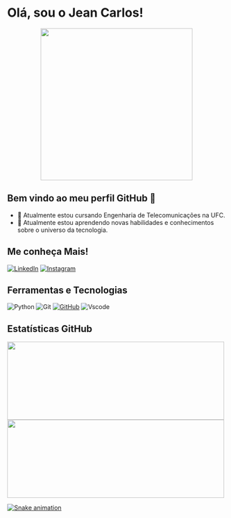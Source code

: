 # Olá, sou o Jean Carlos! 
<p align="center">
  <img src="https://media1.tenor.com/m/OA1caTjfG94AAAAC/alfa7.gif" width="350">
</p>

## Bem vindo ao meu perfil GitHub 👋
- 📡 Atualmente estou cursando Engenharia de Telecomunicações na UFC.
- 🌱 Atualmente estou aprendendo novas habilidades e conhecimentos sobre o universo da tecnologia.

## Me conheça Mais!
[![LinkedIn](https://img.shields.io/badge/LinkedIn-0077B5?style=for-the-badge&logo=linkedin&logoColor=white)](https://www.linkedin.com/in/jean-c-7950b1141/)
[![Instagram](https://img.shields.io/badge/-Instagram-%23E4405F?style=for-the-badge&logo=instagram&logoColor=white)](https://www.instagram.com/jeanc_dsf/)

## Ferramentas e Tecnologias
![Python](https://img.shields.io/badge/python-3670A0?style=for-the-badge&logo=python&logoColor=ffdd54)
![Git](https://img.shields.io/badge/GIT-E44C30?style=for-the-badge&logo=git&logoColor=white)
[![GitHub](https://img.shields.io/badge/GitHub-100000?style=for-the-badge&logo=github&logoColor=white)](https://github.com/Jean3003)
![Vscode](https://img.shields.io/badge/Vscode-007ACC?style=for-the-badge&logo=visual-studio-code&logoColor=white)

## Estatísticas GitHub
<div>
<a href="https://github.com/Jean3003">
<img loading="lazy" height="180em" src="https://github-readme-stats.vercel.app/api/top-langs/?username=Jean3003&layout=compact&langs_count=7&theme=dracula" width="500" height="800"/>
<img loading="lazy" height="180em" src="https://github-readme-stats.vercel.app/api?username=Jean3003&show_icons=true&theme=dracula&include_all_commits=true&count_private=true" width="500" height="800"/>
</div>

![Snake animation](https://github.com/Jean3003/Jean3003/blob/output/github-contribution-grid-snake.svg)
